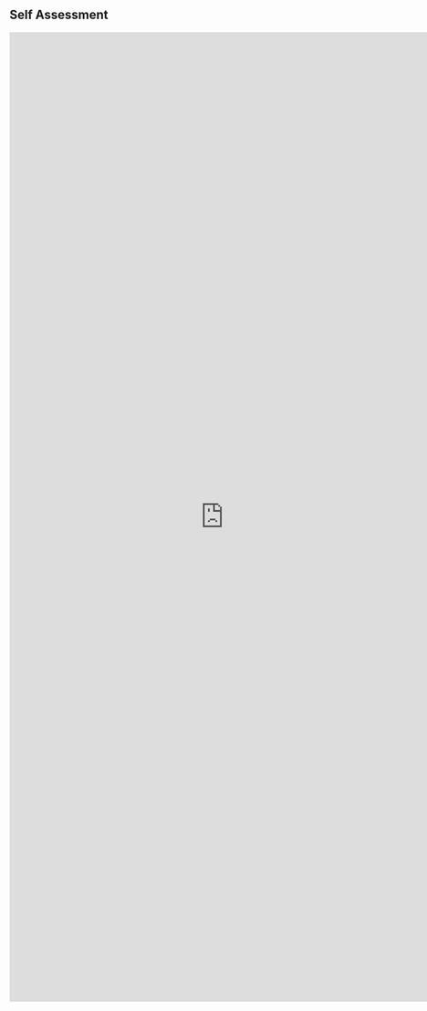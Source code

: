 ## Self Assessment
<iframe src="https://docs.google.com/forms/d/e/1FAIpQLSea05x2oLSfm22uuawj1MONdk7K01uL0dyeMJmm8P6zx5g4WQ/viewform?embedded=true" width="750" height="1700" frameborder="0" marginheight="0" marginwidth="0">Loading...</iframe>
